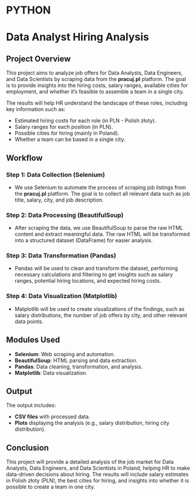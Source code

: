 # PYTHON
# Data Analyst Hiring Analysis

## Project Overview

This project aims to analyze job offers for Data Analysts, Data Engineers, and Data Scientists by scraping data from the **pracuj.pl** platform. The goal is to provide insights into the hiring costs, salary ranges, available cities for employment, and whether it’s feasible to assemble a team in a single city.

The results will help HR understand the landscape of these roles, including key information such as:

- Estimated hiring costs for each role (in PLN - Polish złoty).
- Salary ranges for each position (in PLN).
- Possible cities for hiring (mainly in Poland).
- Whether a team can be based in a single city.

## Workflow

### Step 1: Data Collection (Selenium)
- We use Selenium to automate the process of scraping job listings from the **pracuj.pl** platform. The goal is to collect all relevant data such as job title, salary, city, and job description.

### Step 2: Data Processing (BeautifulSoup)
- After scraping the data, we use BeautifulSoup to parse the raw HTML content and extract meaningful data. The raw HTML will be transformed into a structured dataset (DataFrame) for easier analysis.

### Step 3: Data Transformation (Pandas)
- Pandas will be used to clean and transform the dataset, performing necessary calculations and filtering to get insights such as salary ranges, potential hiring locations, and expected hiring costs.

### Step 4: Data Visualization (Matplotlib)
- Matplotlib will be used to create visualizations of the findings, such as salary distributions, the number of job offers by city, and other relevant data points.

## Modules Used

- **Selenium**: Web scraping and automation.
- **BeautifulSoup**: HTML parsing and data extraction.
- **Pandas**: Data cleaning, transformation, and analysis.
- **Matplotlib**: Data visualization.

## Output

The output includes:
- **CSV files** with processed data.
- **Plots** displaying the analysis (e.g., salary distribution, hiring city distribution).

## Conclusion

This project will provide a detailed analysis of the job market for Data Analysts, Data Engineers, and Data Scientists in Poland, helping HR to make data-driven decisions about hiring. The results will include salary estimates in Polish złoty (PLN), the best cities for hiring, and insights into whether it is possible to create a team in one city.
